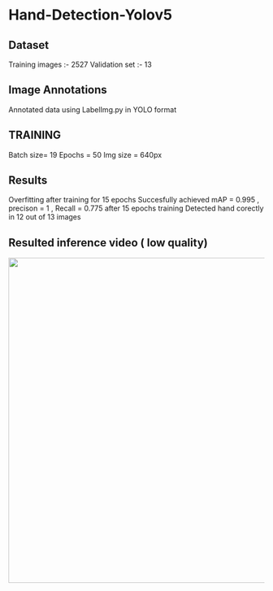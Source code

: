 # Hand-Detection-Yolov5

## Dataset
Training images :- 2527
Validation set :- 13

## Image Annotations
Annotated data using LabelImg.py in YOLO format

## TRAINING
Batch size= 19
Epochs = 50
Img size = 640px

## Results
Overfitting after training for 15 epochs
Succesfully achieved mAP = 0.995 , precison = 1 , Recall = 0.775 after 15 epochs training
Detected hand corectly in 12 out of 13 images

## Resulted inference video ( low quality)
<img src="https://user-images.githubusercontent.com/66863370/154436536-1af93aff-620f-4991-be46-8751728f8cb3.gif" width="720" height="640"/>
